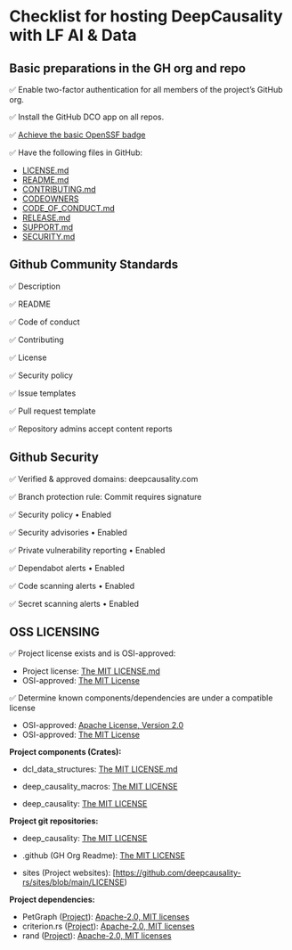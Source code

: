 # Checklist for hosting DeepCausality with LF AI & Data

## Basic preparations in the GH org and repo


:white_check_mark: Enable two-factor authentication for all members of the project’s GitHub org.

:white_check_mark: Install the GitHub DCO app on all repos.

:white_check_mark: [Achieve the basic OpenSSF badge](https://bestpractices.coreinfrastructure.org/en/projects/7568)

:white_check_mark: Have the following files in GitHub:

* [LICENSE.md](../LICENSE)
* [README.md](../README.md)
* [CONTRIBUTING.md](../CONTRIBUTING.md)
* [CODEOWNERS](../CODEOWNERS)
* [CODE_OF_CONDUCT.md](../CODE_OF_CONDUCT.md)
* [RELEASE.md](../RELEASE.md)
* [SUPPORT.md](../SUPPORT.md)
* [SECURITY.md ](../SECURITY.md)

## Github Community Standards

:white_check_mark: Description

:white_check_mark: README

:white_check_mark: Code of conduct

:white_check_mark: Contributing

:white_check_mark: License

:white_check_mark: Security policy

:white_check_mark: Issue templates

:white_check_mark: Pull request template

:white_check_mark:  Repository admins accept content reports

## Github Security 

:white_check_mark: Verified & approved domains: deepcausality.com

:white_check_mark: Branch protection rule: Commit requires signature 

:white_check_mark: Security policy • Enabled

:white_check_mark: Security advisories • Enabled

:white_check_mark: Private vulnerability reporting • Enabled

:white_check_mark: Dependabot alerts • Enabled

:white_check_mark: Code scanning alerts • Enabled

:white_check_mark: Secret scanning alerts • Enabled

## OSS LICENSING

:white_check_mark: Project license exists and is OSI-approved:
* Project license: [The MIT LICENSE.md](../LICENSE)
* OSI-approved: [The MIT License](https://opensource.org/license/mit/)

:white_check_mark: Determine known components/dependencies are under a compatible license
* OSI-approved: [Apache License, Version 2.0](https://opensource.org/license/apache-2-0/)
* OSI-approved: [The MIT License](https://opensource.org/license/mit/)

**Project components (Crates):**

* dcl_data_structures: [The MIT LICENSE.md](https://github.com/deepcausality-rs/deep_causality/blob/main/dcl_data_structures/LICENSE)

* deep_causality_macros: [The MIT LICENSE](https://github.com/deepcausality-rs/deep_causality/blob/main/deep_causality_macros/LICENSE)

* deep_causality: [The MIT LICENSE](https://github.com/deepcausality-rs/deep_causality/blob/main/deep_causality/LICENSE)


**Project git repositories:**

* deep_causality: [The MIT LICENSE](https://github.com/deepcausality-rs/deep_causality/blob/main/deep_causality/LICENSE)

* .github (GH Org Readme): [The MIT LICENSE](https://github.com/deepcausality-rs/.github/blob/main/LICENSE)

* sites (Project websites): [https://github.com/deepcausality-rs/sites/blob/main/LICENSE)

**Project dependencies:**

* PetGraph ([Project](https://github.com/petgraph/petgraph)): [Apache-2.0, MIT licenses ](https://github.com/petgraph/petgraph)
* criterion.rs ([Project](https://github.com/bheisler/criterion.rs)): [Apache-2.0, MIT licenses ](https://github.com/bheisler/criterion.rs#license)
* rand ([Project](https://github.com/rust-random/rand)): [Apache-2.0, MIT licenses ](https://github.com/rust-random/rand)
